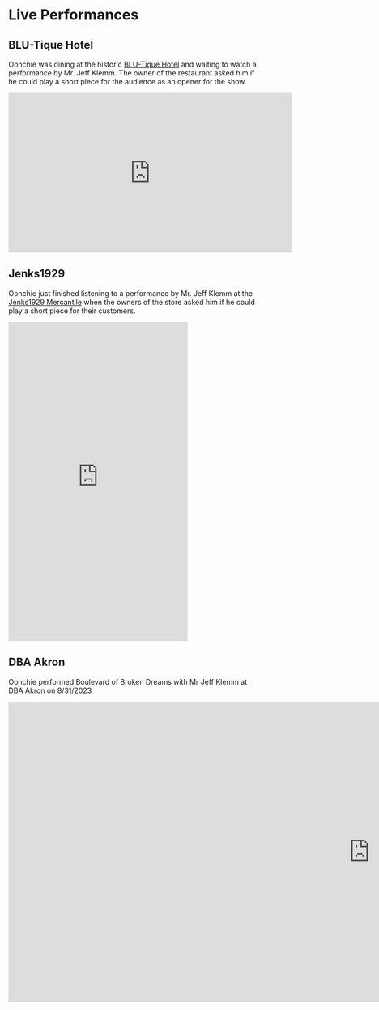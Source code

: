 # Live Performances

## BLU-Tique Hotel

Oonchie was dining at the historic [BLU-Tique Hotel](https://www.blu-tique.com/ "BLU-Tique Hotel") and waiting to watch a performance by Mr. Jeff Klemm. The owner of the restaurant asked him if he could play a short piece for the audience as an opener for the show.

<iframe width="560" height="315" src="https://www.youtube.com/embed/AVuYy_b_fDo" title="YouTube video player" frameborder="0" allow="accelerometer;  clipboard-write; encrypted-media; gyroscope; picture-in-picture" allowfullscreen></iframe>


## Jenks1929

Oonchie just finished listening to a performance by Mr. Jeff Klemm at the [Jenks1929 Mercantile](https://jenks1929.com/ "Jenks1929 Mercantile") when the owners of the store asked him if he could play a short piece for their customers.

<iframe width="354" height="629" src="https://www.youtube.com/embed/RxT39q2amh0" title="Jenks Live Performance" frameborder="0" allow="accelerometer; clipboard-write; encrypted-media; gyroscope; picture-in-picture; web-share" allowfullscreen></iframe>

## DBA Akron

Oonchie performed Boulevard of Broken Dreams with Mr Jeff Klemm at DBA Akron on 8/31/2023

<iframe width="1425" height="592" src="https://www.youtube.com/embed/NUFgd_suCrE" title="Oonchie performing Blvd of Broken Dreams with Mr Jeff at DBA Akron" frameborder="0" allow="accelerometer; clipboard-write; encrypted-media; gyroscope; picture-in-picture; web-share" allowfullscreen></iframe>
